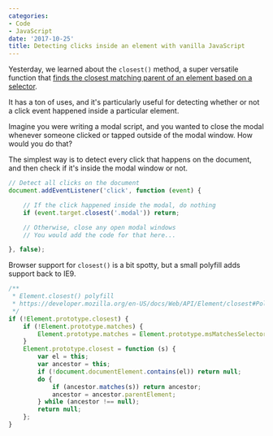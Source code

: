 ```yaml
---
categories:
- Code
- JavaScript
date: '2017-10-25'
title: Detecting clicks inside an element with vanilla JavaScript
---
```


Yesterday, we learned about the `closest()` method, a super versatile function that [finds the closest matching parent of an element based on a selector](/checking-event-target-selectors-with-event-bubbling-in-vanilla-javascript/#closest).

It has a ton of uses, and it's particularly useful for detecting whether or not a click event happened inside a particular element.

Imagine you were writing a modal script, and you wanted to close the modal whenever someone clicked or tapped outside of the modal window. How would you do that?

The simplest way is to detect every click that happens on the document, and then check if it's inside the modal window or not.

```js
// Detect all clicks on the document
document.addEventListener('click', function (event) {

	// If the click happened inside the modal, do nothing
	if (event.target.closest('.modal')) return;

	// Otherwise, close any open modal windows
	// You would add the code for that here...

}, false);
```

Browser support for `closest()` is a bit spotty, but a small polyfill adds support back to IE9.

```js
/**
 * Element.closest() polyfill
 * https://developer.mozilla.org/en-US/docs/Web/API/Element/closest#Polyfill
 */
if (!Element.prototype.closest) {
    if (!Element.prototype.matches) {
        Element.prototype.matches = Element.prototype.msMatchesSelector || Element.prototype.webkitMatchesSelector;
    }
    Element.prototype.closest = function (s) {
        var el = this;
        var ancestor = this;
        if (!document.documentElement.contains(el)) return null;
        do {
            if (ancestor.matches(s)) return ancestor;
            ancestor = ancestor.parentElement;
        } while (ancestor !== null);
        return null;
    };
}
```